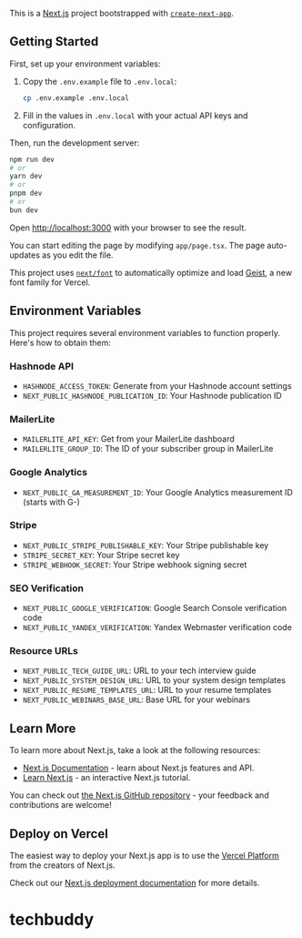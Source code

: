 This is a [Next.js](https://nextjs.org) project bootstrapped with [`create-next-app`](https://nextjs.org/docs/app/api-reference/cli/create-next-app).

## Getting Started

First, set up your environment variables:

1. Copy the `.env.example` file to `.env.local`:
   ```bash
   cp .env.example .env.local
   ```

2. Fill in the values in `.env.local` with your actual API keys and configuration.

Then, run the development server:

```bash
npm run dev
# or
yarn dev
# or
pnpm dev
# or
bun dev
```

Open [http://localhost:3000](http://localhost:3000) with your browser to see the result.

You can start editing the page by modifying `app/page.tsx`. The page auto-updates as you edit the file.

This project uses [`next/font`](https://nextjs.org/docs/app/building-your-application/optimizing/fonts) to automatically optimize and load [Geist](https://vercel.com/font), a new font family for Vercel.

## Environment Variables

This project requires several environment variables to function properly. Here's how to obtain them:

### Hashnode API
- `HASHNODE_ACCESS_TOKEN`: Generate from your Hashnode account settings
- `NEXT_PUBLIC_HASHNODE_PUBLICATION_ID`: Your Hashnode publication ID

### MailerLite
- `MAILERLITE_API_KEY`: Get from your MailerLite dashboard
- `MAILERLITE_GROUP_ID`: The ID of your subscriber group in MailerLite

### Google Analytics
- `NEXT_PUBLIC_GA_MEASUREMENT_ID`: Your Google Analytics measurement ID (starts with G-)

### Stripe
- `NEXT_PUBLIC_STRIPE_PUBLISHABLE_KEY`: Your Stripe publishable key
- `STRIPE_SECRET_KEY`: Your Stripe secret key
- `STRIPE_WEBHOOK_SECRET`: Your Stripe webhook signing secret

### SEO Verification
- `NEXT_PUBLIC_GOOGLE_VERIFICATION`: Google Search Console verification code
- `NEXT_PUBLIC_YANDEX_VERIFICATION`: Yandex Webmaster verification code

### Resource URLs
- `NEXT_PUBLIC_TECH_GUIDE_URL`: URL to your tech interview guide
- `NEXT_PUBLIC_SYSTEM_DESIGN_URL`: URL to your system design templates
- `NEXT_PUBLIC_RESUME_TEMPLATES_URL`: URL to your resume templates
- `NEXT_PUBLIC_WEBINARS_BASE_URL`: Base URL for your webinars

## Learn More

To learn more about Next.js, take a look at the following resources:

- [Next.js Documentation](https://nextjs.org/docs) - learn about Next.js features and API.
- [Learn Next.js](https://nextjs.org/learn) - an interactive Next.js tutorial.

You can check out [the Next.js GitHub repository](https://github.com/vercel/next.js) - your feedback and contributions are welcome!

## Deploy on Vercel

The easiest way to deploy your Next.js app is to use the [Vercel Platform](https://vercel.com/new?utm_medium=default-template&filter=next.js&utm_source=create-next-app&utm_campaign=create-next-app-readme) from the creators of Next.js.

Check out our [Next.js deployment documentation](https://nextjs.org/docs/app/building-your-application/deploying) for more details.
# techbuddy
